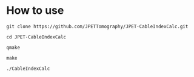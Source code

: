 How to use
==========

	git clone https://github.com/JPETTomography/JPET-CableIndexCalc.git
	
	cd JPET-CableIndexCalc
	
	qmake

	make

	./CableIndexCalc
